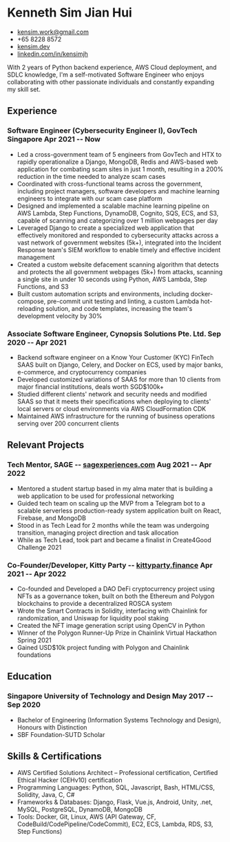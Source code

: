 <!-- The (first) h1 will be used as the <title> of the HTML page -->
# Kenneth Sim Jian Hui

<!-- The unordered list immediately after the h1 will be formatted on a single
line. It is intended to be used for contact details -->
- <kensim.work@gmail.com>
- +65 8228 8572
- [kensim.dev](https://kensim.dev)
- [linkedin.com/in/kensimjh](https://www.linkedin.com/in/kensimjh/)

<!-- The paragraph after the h1 and ul and before the first h2 is optional. It
is intended to be used for a short summary. -->
With 2 years of Python backend experience, AWS Cloud deployment, and SDLC knowledge, I'm a self-motivated Software Engineer who enjoys collaborating with other passionate individuals and constantly expanding my skill set.
## Experience

<!-- You have to wrap the "left" and "right" half of these headings in spans by
hand -->
### <span>Software Engineer (Cybersecurity Engineer I), GovTech Singapore</span> <span>Apr 2021 -- Now</span>
- Led a cross-government team of 5 engineers from GovTech and HTX to rapidly operationalize a Django, MongoDB, Redis and AWS-based web application for combating scam sites in just 1 month, resulting in a 200% reduction in the time needed to analyze scam cases
- Coordinated with cross-functional teams across the government, including project managers, software developers and machine learning engineers to integrate with our scam case platform
- Designed and implemented a scalable machine learning pipeline on AWS Lambda, Step Functions, DynamoDB, Cognito, SQS, ECS, and S3, capable of scanning and categorizing over 1 million webpages per day
- Leveraged Django to create a specialized web application that effectively monitored and responded to cybersecurity attacks across a vast network of government websites (5k+), integrated into the Incident Response team's SIEM workflow to enable timely and effective incident management
- Created a custom website defacement scanning algorithm that detects and protects the all government webpages (5k+) from attacks, scanning a single site in under 10 seconds using Python, AWS Lambda, Step Functions, and S3
- Built custom automation scripts and environments, including docker-compose, pre-commit unit testing and linting, a custom Lambda hot-reloading solution, and code templates, increasing the team's development velocity by 30%

### <span>Associate Software Engineer, Cynopsis Solutions Pte. Ltd.</span> <span>Sep 2020 -- Apr 2021</span>
- Backend software engineer on a Know Your Customer (KYC) FinTech SAAS built on Django, Celery, and Docker on ECS, used by major banks, e-commerce, and cryptocurrency companies
- Developed customized variations of SAAS for more than 10 clients from major financial institutions, deals worth SGD$100k+
- Studied different clients' network and security needs and modified SAAS so that it meets their specifications when deploying to clients' local servers or cloud environments via AWS CloudFormation CDK
- Maintained AWS infrastructure for the running of business operations serving over 200 concurrent clients

## Relevant Projects

### <span>Tech Mentor, SAGE -- [sagexperiences.com](https://sagexperiences.com/)</span> <span>Aug 2021 -- Apr 2022</span>
- Mentored a student startup based in my alma mater that is building a web application to be used for professional networking
- Guided tech team on scaling up the MVP from a Telegram bot to a scalable serverless production-ready system application built on React, Firebase, and MongoDB
- Stood in as Tech Lead for 2 months while the team was undergoing transition, managing project direction and task allocation
- While as Tech Lead, took part and became a finalist in Create4Good Challenge 2021

### <span>Co-Founder/Developer, Kitty Party -- [kittyparty.finance](https://kittyparty.finance/#/)</span> <span>Apr 2021 -- Apr 2022</span>
- Co-founded and Developed a DAO DeFi cryptocurrency project using NFTs as a governance token, built on both the Ethereum and Polygon blockchains to provide a decentralized ROSCA system
- Wrote the Smart Contracts in Solidity, interfacing with Chainlink for randomization, and Uniswap for liquidity pool staking
- Created the NFT image generation script using OpenCV in Python
- Winner of the Polygon Runner-Up Prize in Chainlink Virtual Hackathon Spring 2021
- Gained USD$10k project funding with Polygon and Chainlink foundations
## Education
### <span>Singapore University of Technology and Design</span> <span>May 2017 -- Sep 2020</span>
  - Bachelor of Engineering (Information Systems Technology and Design), Honours with Distinction
  - SBF Foundation-SUTD Scholar
## Skills & Certifications
 - AWS Certified Solutions Architect – Professional certification, Certified Ethical Hacker (CEHv10) certification
 - Programming Languages: Python, SQL, Javascript, Bash, HTML/CSS, Solidity, Java, C, C#
 - Frameworks & Databases: Django, Flask, Vue.js, Android, Unity, .net, MySQL, PostgreSQL, DynamoDB, MongoDB
 - Tools: Docker, Git, Linux, AWS (API Gateway, CF, CodeBuild/CodePipeline/CodeCommit), EC2, ECS, Lambda, RDS, S3, Step Functions)